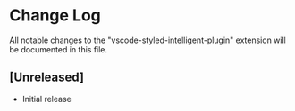 # Change Log

All notable changes to the "vscode-styled-intelligent-plugin" extension will be documented in this file.


## [Unreleased]

- Initial release